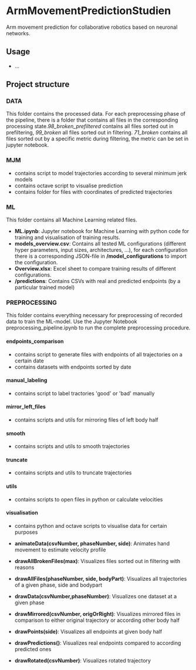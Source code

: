# ArmMovementPredictionStudien

Arm movement prediction for collaborative robotics based on neuronal networks.

## Usage

- ...

## Project structure

### DATA

This folder contains the processed data. For each preprocessing phase of the pipeline, there is a folder that contains all files in the corresponding processing state.*98_broken_prefiltered* contains all files sorted out in prefiltering, *99_broken* all files sorted out in filtering. *71_broken* contains all files sorted out by a specific metric during filtering, the metric can be set in jupyter notebook.

### MJM
- contains script to model trajectories according to several minimum jerk models
- contains octave script to visualise prediction
- contains folder for files with coordinates of predicted trajectories

### ML

This folder contains all Machine Learning related files.

- **ML.ipynb**: Jupyter notebook for Machine Learning  with python code for training and visualisation of training results.
- **models_overview.csv**: Contains all tested ML configurations (different hyper parameters, input sizes, architectures, ...), for each configuration there is a corresponding JSON-file in **/model_configurations** to import the configuration.
- **Overview.xlsx**: Excel sheet to compare training results of different configurations.
- **/predictions**: Contains CSVs with real and predicted endpoints (by a particular trained model)

### PREPROCESSING
This folder contains everything necessary for preprocessing of recorded data to train the ML-model. Use the Jupyter Notebook preprocessing_pipeline.ipynb to run the complete preprocessing procedure.

#### endpoints_comparison
- contains script to generate files with endpoints of all trajectories on a certain date
- contains datasets with endpoints sorted by date
#### manual_labeling
- contains script to label tractories 'good' or 'bad' manually
#### mirror_left_files
- contains scripts and utils for mirroring files of left body half
#### smooth
- contains scripts and utils to smooth trajectories
#### truncate
- contains scripts and utils to truncate trajectories
#### utils
- contains scripts to open files in python or calculate velocities
#### visualisation
- contains python and octave scripts to visualise data for certain purposes

- **animateData(csvNumber, phaseNumber, side)**: Animates hand movement to estimate velocity profile
- **drawAllBrokenFiles(max)**: Visualizes files sorted out in filtering with reasons
- **drawAllFiles(phaseNumber, side, bodyPart)**: Visualizes all trajectories of a given phase, side and bodypart
- **drawData(csvNumber,phaseNumber)**: Visualizes one dataset at a given phase
- **drawMirrored(csvNumber, origOrRight)**: Visualizes mirrored files in comparison to either original trajectory or according other body half
- **drawPoints(side)**: Visualizes all endpoints at given body half
- **drawPredictions()**: Visualizes real endpoints compared to according predicted ones
- **drawRotated(csvNumber)**: Visualizes rotated trajectory
